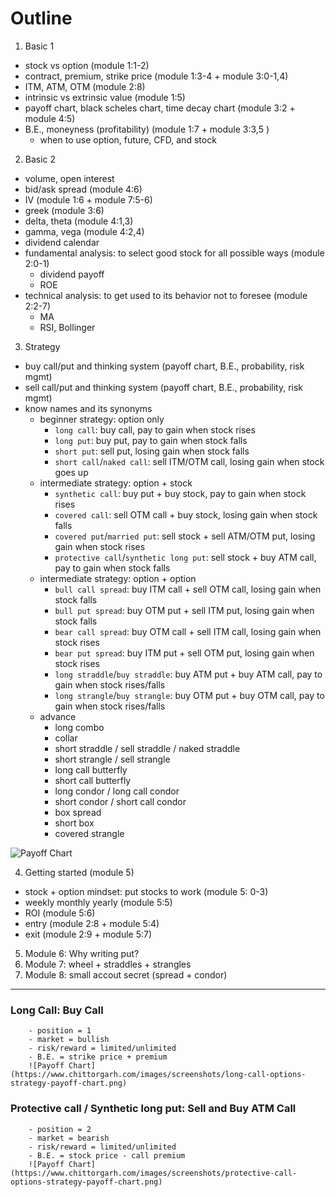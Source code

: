 # Outline 
1. Basic 1 
- stock vs option (module 1:1-2)
- contract, premium, strike price (module 1:3-4 + module 3:0-1,4)
- ITM, ATM, OTM (module 2:8)
- intrinsic vs extrinsic value (module 1:5)
- payoff chart, black scheles chart, time decay chart (module 3:2 + module 4:5)
- B.E., moneyness (profitability) (module 1:7 + module 3:3,5 )
    - when to use option, future, CFD, and stock 
2. Basic 2
- volume, open interest 
- bid/ask spread (module 4:6)
- IV (module 1:6 + module 7:5-6)
- greek (module 3:6)
- delta, theta (module 4:1,3)
- gamma, vega (module 4:2,4)
- dividend calendar
- fundamental analysis: to select good stock for all possible ways (module 2:0-1)
    - dividend payoff 
    - ROE
- technical analysis: to get used to its behavior not to foresee (module 2:2-7)
    - MA
    - RSI, Bollinger

3. Strategy 
- buy call/put and thinking system (payoff chart, B.E., probability, risk mgmt)
- sell call/put and thinking system (payoff chart, B.E., probability, risk mgmt)
- know names and its synonyms 
    - beginner strategy: option only 
        - `long call`: buy call, pay to gain when stock rises
        - `long put`: buy put, pay to gain when stock falls
        - `short put`: sell put, losing gain when stock falls
        - `short call`/`naked call`: sell ITM/OTM call, losing gain when stock goes up 
    - intermediate strategy: option + stock
        - `synthetic call`: buy put + buy stock, pay to gain when stock rises 
        - `covered call`: sell OTM call + buy stock, losing gain when stock falls 
        - `covered put`/`married put`: sell stock + sell ATM/OTM put, losing gain when stock rises
        - `protective call`/`synthetic long put`: sell stock + buy ATM call, pay to gain when stock falls
    - intermediate strategy: option + option
        - `bull call spread`: buy ITM call + sell OTM call, losing gain when stock falls
        - `bull put spread`: buy OTM put + sell ITM put, losing gain when stock falls
        - `bear call spread`: buy OTM call + sell ITM call, losing gain when stock rises
        - `bear put spread`: buy ITM put + sell OTM put, losing gain when stock rises
        - `long straddle`/`buy straddle`: buy ATM put + buy ATM call, pay to gain when stock rises/falls         
        - `long strangle`/`buy strangle`: buy OTM put + buy OTM call, pay to gain when stock rises/falls
    - advance
        - long combo
        - collar
        - short straddle / sell straddle / naked straddle
        - short strangle / sell strangle 
        - long call butterfly
        - short call butterfly
        - long condor / long call condor 
        - short condor / short call condor 
        - box spread 
        - short box 
        - covered strangle

![Payoff Chart](https://www.newtraderu.com/wp-content/uploads/2021/10/Snip-Option-Strategy-CheatSheet.pdf-Personal-Microsoft-Edge-1024x720.png)

4. Getting started (module 5)
- stock + option mindset: put stocks to work (module 5: 0-3)
- weekly monthly yearly (module 5:5)
- ROI (module 5:6)
- entry (module 2:8 + module 5:4)
- exit (module 2:9 + module 5:7)  

5. Module 6: Why writing put?
6. Module 7: wheel + straddles + strangles
7. Module 8: small accout secret (spread + condor)

---

### Long Call: Buy Call 
        - position = 1
        - market = bullish
        - risk/reward = limited/unlimited
        - B.E. = strike price + premium
        ![Payoff Chart](https://www.chittorgarh.com/images/screenshots/long-call-options-strategy-payoff-chart.png)


### Protective call / Synthetic long put: Sell and Buy ATM Call
        - position = 2
        - market = bearish
        - risk/reward = limited/unlimited
        - B.E. = stock price - call premium
        ![Payoff Chart](https://www.chittorgarh.com/images/screenshots/protective-call-options-strategy-payoff-chart.png)


